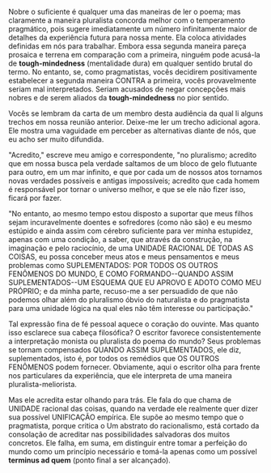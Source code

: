 Nobre o suficiente é qualquer uma das maneiras de ler o poema; mas claramente a maneira pluralista concorda melhor com o temperamento pragmático, pois sugere imediatamente um número infinitamente maior de detalhes da experiência futura para nossa mente. Ela coloca atividades definidas em nós para trabalhar. Embora essa segunda maneira pareça prosaica e terrena em comparação com a primeira, ninguém pode acusá-la de **tough-mindedness** (mentalidade dura) em qualquer sentido brutal do termo. No entanto, se, como pragmatistas, vocês decidirem positivamente estabelecer a segunda maneira CONTRA a primeira, vocês provavelmente seriam mal interpretados. Seriam acusados de negar concepções mais nobres e de serem aliados da **tough-mindedness** no pior sentido.

Vocês se lembram da carta de um membro desta audiência da qual li alguns trechos em nossa reunião anterior. Deixe-me ler um trecho adicional agora. Ele mostra uma vaguidade em perceber as alternativas diante de nós, que eu acho ser muito difundida.

"Acredito," escreve meu amigo e correspondente, "no pluralismo; acredito que em nossa busca pela verdade saltamos de um bloco de gelo flutuante para outro, em um mar infinito, e que por cada um de nossos atos tornamos novas verdades possíveis e antigas impossíveis; acredito que cada homem é responsável por tornar o universo melhor, e que se ele não fizer isso, ficará por fazer.

"No entanto, ao mesmo tempo estou disposto a suportar que meus filhos sejam incuravelmente doentes e sofredores (como não são) e eu mesmo estúpido e ainda assim com cérebro suficiente para ver minha estupidez, apenas com uma condição, a saber, que através da construção, na imaginação e pelo raciocínio, de uma UNIDADE RACIONAL DE TODAS AS COISAS, eu possa conceber meus atos e meus pensamentos e meus problemas como SUPLEMENTADOS: POR TODOS OS OUTROS FENÔMENOS DO MUNDO, E COMO FORMANDO--QUANDO ASSIM SUPLEMENTADOS--UM ESQUEMA QUE EU APROVO E ADOTO COMO MEU PRÓPRIO; e da minha parte, recuso-me a ser persuadido de que não podemos olhar além do pluralismo óbvio do naturalista e do pragmatista para uma unidade lógica na qual eles não têm interesse ou participação."

Tal expressão fina de fé pessoal aquece o coração do ouvinte. Mas quanto isso esclarece sua cabeça filosófica? O escritor favorece consistentemente a interpretação monista ou pluralista do poema do mundo? Seus problemas se tornam compensados QUANDO ASSIM SUPLEMENTADOS, ele diz, suplementados, isto é, por todos os remédios que OS OUTROS FENÔMENOS podem fornecer. Obviamente, aqui o escritor olha para frente nos particulares da experiência, que ele interpreta de uma maneira pluralista-meliorista.

Mas ele acredita estar olhando para trás. Ele fala do que chama de UNIDADE racional das coisas, quando na verdade ele realmente quer dizer sua possível UNIFICAÇÃO empírica. Ele supõe ao mesmo tempo que o pragmatista, porque critica o Um abstrato do racionalismo, está cortado da consolação de acreditar nas possibilidades salvadoras dos muitos concretos. Ele falha, em suma, em distinguir entre tomar a perfeição do mundo como um princípio necessário e tomá-la apenas como um possível **terminus ad quem** (ponto final a ser alcançado).